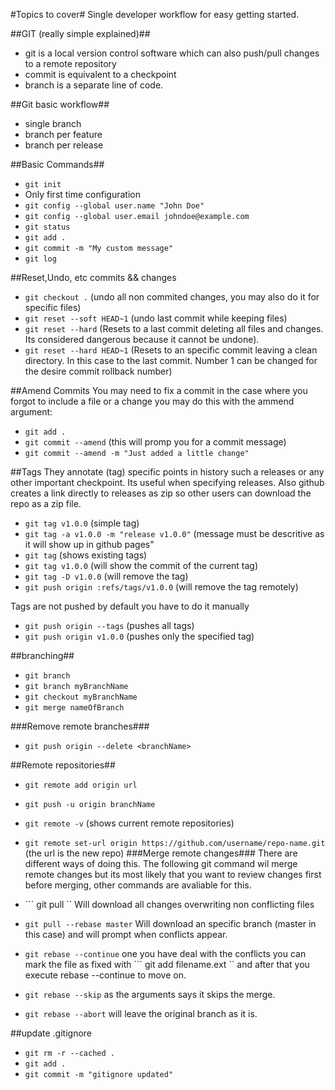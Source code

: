 #Topics to cover#
Single developer workflow for easy getting started.

##GIT (really simple explained)##
* git is a local version control software which can also push/pull changes to a remote repository
* commit is equivalent to a checkpoint 
* branch is a separate line of code.

##Git basic workflow##

* single branch
* branch per feature
* branch per release

##Basic Commands##

* ``` git init ```
* Only first time configuration 
* ``` git config --global user.name "John Doe" ```
* ``` git config --global user.email johndoe@example.com ```
* ``` git status ``` 
* ``` git add . ```
* ``` git commit -m "My custom message" ```
* ``` git log ```

##Reset,Undo, etc commits && changes
* ``` git checkout . ``` (undo all non commited changes, you may also do it for specific files)
* ``` git reset --soft HEAD~1 ``` (undo last commit while keeping files)
* ``` git reset --hard ``` (Resets to a last commit deleting all files and changes. Its considered dangerous because it cannot be undone).
* ``` git reset --hard HEAD~1 ``` (Resets to an specific commit leaving a clean directory. In this case to the last commit. Number 1 can be changed for the desire commit rollback number)

##Amend Commits
You may need to fix a commit in the case where you forgot to include a file or a change you may do this with the ammend argument:

* ``` git add . ```
* ``` git commit --amend ``` (this will promp you for a commit message)
* ``` git commit --amend -m "Just added a little change" ```



##Tags
They annotate (tag) specific points in history such a releases or any other important checkpoint. Its useful when specifying releases. Also github creates a link directly to releases as zip so other users can download the repo as a zip file.

* ``` git tag v1.0.0 ``` (simple tag)
* ``` git tag -a v1.0.0 -m "release v1.0.0" ``` (message must be descritive as it will show up in github pages"
* ``` git tag ``` (shows existing tags)
* ``` git tag v1.0.0 ``` (will show the commit of the current tag)
* ``` git tag -D v1.0.0 ``` (will remove the tag)
* ``` git push origin :refs/tags/v1.0.0 ``` (will remove the tag remotely)

Tags are not pushed by default you have to do it manually

* ``` git push origin --tags ``` (pushes all tags)
* ``` git push origin v1.0.0 ``` (pushes only the specified tag)
 
##branching##
* ``` git branch ```
* ``` git branch myBranchName ```
* ``` git checkout myBranchName ```
* ``` git merge nameOfBranch ```

###Remove remote branches###
* ``` git push origin --delete <branchName> ```

##Remote repositories##
* ``` git remote add origin url ```
* ``` git push -u origin branchName ```
* ``` git remote -v ``` (shows current remote repositories) 
* ``` git remote set-url origin https://github.com/username/repo-name.git ``` (the url is the new repo)
###Merge remote changes###
There are different ways of doing this. The following git command wil merge remote changes but its most likely that you want to review changes first before merging, other commands are avaliable for this.

* ``` git pull `` Will download all changes overwriting non conflicting files
* ``` git pull --rebase master ``` Will download an specific branch (master in this case) and will prompt when conflicts appear. 
* ``` git rebase --continue ``` one you have deal with the conflicts you can mark the file as fixed with ``` git add filename.ext `` and after that you execute rebase --continue to move on.
* ``` git rebase --skip ``` as the arguments says it skips the merge.
* ``` git rebase --abort ``` will leave the original branch as it is.



##update .gitignore
* ``` git rm -r --cached . ```
* ``` git add . ```
* ``` git commit -m "gitignore updated" ```

